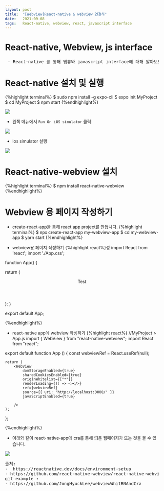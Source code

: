 ```yaml
---
layout: post
title:  "[Webview]React-native & webview 연결하"
date:   2021-09-08
tags:   React-native, webview, react, javascript interface
---
```

# React-native, Webview, js interface 
<pre class="info-panel">
 - React-native 를 통해 웹뷰와 javascript interface에 대해 알아보도록 하겠습니다.
</pre>

# React-native 설치 및 실행 
{%highlight terminal%}
$ sudo npm install -g expo-cli
$ expo init MyProject
$ cd MyProject
$ npm start
{%endhighlight%}

<img src="{{site.baseurl}}/images/ReactNative/installReactNative.png"/>

- 왼쪽 메뉴에서 `Run On iOS simulator` 클릭<br>
<img src="{{site.baseurl}}/images/ReactNative/menuBar.png"/>

- Ios simulator 실행 <br>
<img src="{{site.baseurl}}/images/ReactNative/iosSimuator.png"/>

# React-native-webview 설치 
{%highlight terminal%}
$ npm install react-native-webview
{%endhighlight%}

# Webview 용 페이지 작성하기
- create-react-app을 통해 react app project를 만듭니다.
{%highlight terminal%}
$ npx create-react-app my-webview-app
$ cd my-webview-app
$ yarn start
{%endhighlight%}

- webview용 페이지 작성하기
{%highlight react%}성
import React from 'react';
import './App.css';


function App() {
   
  return (
    <div className="App">
      <header className="App-header">
        Test
      </header>
    </div>
  );
}

export default App;

{%endhighlight%}

- react-native app에 webview 작성하기
{%highlight react%}
//MyProject > App.js
import { WebView } from "react-native-webview";
import React from "react";

export default function App () {
    const webviewRef = React.useRef(null);

    return (
        <WebView
            domStorageEnabled={true}
            sharedCookiesEnabled={true}
            originWhitelist={["*"]}
            renderLoading={() => <></>}
            ref={webviewRef}
            source={{ uri: 'http://localhost:3000/' }}
            javaScriptEnabled={true}

        />
    );
};

{%endhighlight%}

- 아래와 같이 react-native-app에 cra를 통해 띄운 웹페이지가 뜨는 것을 볼 수 있습니다.
 <img src="{{site.baseurl}}/images/ReactNative/craWebView.png"/>
 
<pre class="source">
출처:
-  https://reactnative.dev/docs/environment-setup
- https://github.com/react-native-webview/react-native-webview/blob/master/docs/Reference.md
git example : 
- https://github.com/JongHyuckLee/webviewWhitRNAndCra
 
</pre>